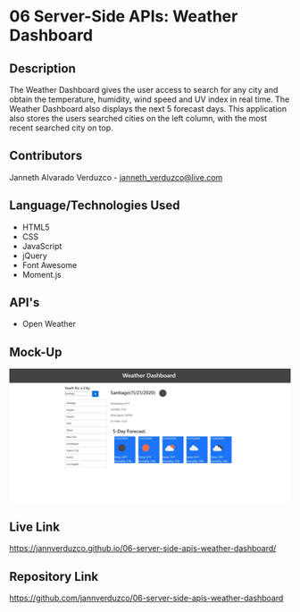 # 06 Server-Side APIs: Weather Dashboard

## Description

The Weather Dashboard gives the user access to search for any city and obtain the temperature, humidity, wind speed and UV index in real time. The Weather Dashboard also displays the next 5 forecast days.
This application also stores the users searched cities on the left column, with the most recent searched city on top. 

## Contributors
Janneth Alvarado Verduzco - janneth_verduzco@live.com

## Language/Technologies Used
* HTML5
* CSS
* JavaScript
* jQuery
* Font Awesome
* Moment.js
 
 ## API's
 * Open Weather

## Mock-Up

![weather dashboard](./Assets/Capture.JPG)

## Live Link
https://jannverduzco.github.io/06-server-side-apis-weather-dashboard/

## Repository Link
https://github.com/jannverduzco/06-server-side-apis-weather-dashboard